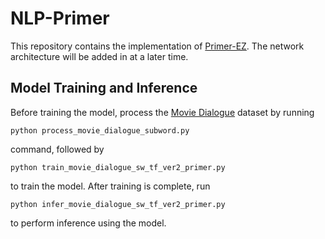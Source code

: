 # NLP-Primer

This repository contains the implementation of [Primer-EZ](https://arxiv.org/abs/2109.08668). The network architecture will be added in at a later time.

## Model Training and Inference
Before training the model, process the [Movie Dialogue](https://www.cs.cornell.edu/~cristian/Cornell_Movie-Dialogs_Corpus.html) dataset by running
```
python process_movie_dialogue_subword.py
```
command, followed by
```
python train_movie_dialogue_sw_tf_ver2_primer.py
```
to train the model. After training is complete, run
```
python infer_movie_dialogue_sw_tf_ver2_primer.py
```
to perform inference using the model.
